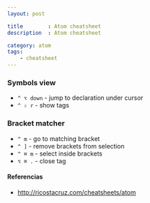 ```yaml
---
layout: post

title        : Atom cheatsheet
description  : Atom cheatsheet

category: atom
tags:
    - cheatsheet
---
```



### Symbols view

- `^ ⌥ down` - jump to declaration under cursor
- `^ ⇧ r` - show tags

### Bracket matcher

- `^ m` - go to matching bracket
- `^ ]` - remove brackets from selection
- `^ ⌘ m` - select inside brackets
- `⌥ ⌘ .` - close tag

#### Referencias

- http://ricostacruz.com/cheatsheets/atom